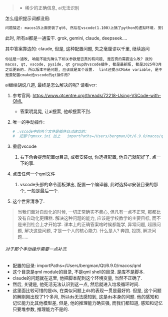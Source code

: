 > * 稀少的正确信息, ai无法识别

怎么组织提示词都没用: 

```md
问题描述: macos15上面安装了qt6, 然后在vscode(1.100)上搞了python的虚拟环境. 安装了pyside6, 跑qml.   插件使用Qt group的qt extension pack(1.2), id: theqtcompany.qt, 此时打开任意qml, lint报错:  Failed to import QtQuick, 此种问题一般会出现在插件供应商的论坛或者git issue中, stackoverflow应该也有解决方案, 请帮忙搜索下.
```

此时, 所有ai都是一通蛮干. grok, gemini, claude, deepseek....

其中答案靠边的: claude, 但是, 这种配置问题, 失之毫厘谬以千里, 继续追问

```
你这是一通改, 咱能不能先确认下相关参数是否真的有问题, 是否真的需要这么改? 我的macos, qt, vscode, pyside, qt group的vscode插件, 都是最新版, 都是2025年3月之后更新的. 所以版本不是问题, 应该就是某个设置.  lint还提示CMake variable, 是不是要配置cmake给vscode的qt插件用?
```

ai继续胡说八道, 最终是怎么解决的呢? 请看vcr:

1. 参考官网: https://www.qtcentre.org/threads/72218-Using-VSCode-with-QML

   * 答案明晃晃, 让ai搜索, 他却搜索不到.

2. 唯一的手动操作:

   ```sh
   # .vscode中的两个文件是插件自动建立的: 
   #  把那个qmxxx.ini 加上   importPaths=/Users/bergman/Qt/6.9.0/macos/qml
   ```

3. 重启vscode

   1. 右下角会提示配置qt目录, 或者安装qt, 你选择配置, 他自己就配好了. 点一下的事.

4. 点击任何一个qml文件

   1. vscode头部的命令面板弹出, 配置一个编译器, 此时选择qt安装目录的那个, 一般是最后一个. 

5. 这个世界清净了. 

> 当我们面对自动化的时候, 一切正常确实不费心, 但凡有一点不正常, 那都比没有自动化更糟糕. 解决这种问题的能力, 应该是学校教学的主要目标, 而不是来到社会上才开始学. 课本上的正确答案啥时候都能学, 异常问题, 超限问题, 解决这些问题, 才是一个人的核心能力. 什么是人? 奔跑, 投掷, 解决问题.....



###### 对于那个手动操作需要一点补充

* 配置的目录: importPaths=/Users/bergman/Qt/6.9.0/macos/qml
* 这个目录是qml module的目录, 不是qml shell的目录. 是库不是脚本.
* claude的问题就在这里, 他把脚本配到这个环境变量, 当然不正确了.
* 然后, 关键是, 他死活无法认识到这一点, 然后就进入垃圾循环时间.
* 这里面比较可惜的是ds, 在类似问题上ds的表现一贯是最好的. 但是, 这个问题的解刚刚出现了1个多月, 所以ds无法感知到, 这是ds本身的问题. 他的感知和记忆能力比其他模型差, 但是, 他的推理能力确实强, 而我们都知道, 感知和记忆只要堆参数, 推理能力不是的. 
